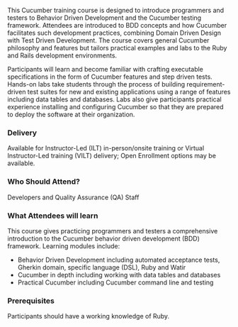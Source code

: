 <!-- Cucumber Fundamentals -->

This Cucumber training course is designed to introduce programmers and testers to Behavior Driven Development and the Cucumber testing framework. Attendees are introduced to BDD concepts and how Cucumber facilitates such development practices, combining Domain Driven Design with Test Driven Development. The course covers general Cucumber philosophy and features but tailors practical examples and labs to the Ruby and Rails development environments.

Participants will learn and become familiar with crafting executable specifications in the form of Cucumber features and step driven tests. Hands-on labs take students through the process of building requirement-driven test suites for new and existing applications using a range of features including data tables and databases. Labs also give participants practical experience installing and configuring Cucumber so that they are prepared to deploy the software at their organization.

### Delivery

Available for Instructor-Led (ILT) in-person/onsite training or Virtual Instructor-Led training (VILT) delivery; Open Enrollment options may be available.


### Who Should Attend?

Developers and Quality Assurance (QA) Staff


### What Attendees will learn

This course gives practicing programmers and testers a comprehensive introduction to the Cucumber behavior driven
development (BDD) framework. Learning modules include:

- Behavior Driven Development including automated acceptance tests, Gherkin domain, specific language (DSL), Ruby and Watir
- Cucumber in depth including working with data tables and databases
- Practical Cucumber including Cucumber command line and testing

### Prerequisites

Participants should have a working knowledge of Ruby.
